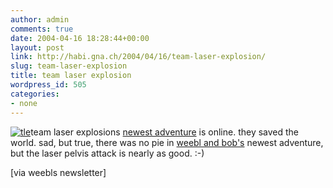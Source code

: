 ```yaml
---
author: admin
comments: true
date: 2004-04-16 18:28:44+00:00
layout: post
link: http://habi.gna.ch/2004/04/16/team-laser-explosion/
slug: team-laser-explosion
title: team laser explosion
wordpress_id: 505
categories:
- none
---
```


[![tle](http://habi.gna.ch/blog/images/tle-tm.jpg)](http://habi.gna.ch/blog/images/tle.jpg)team laser explosions [newest adventure](http://www.weebl.jolt.co.uk/Team%20Laser%20Explosion.htm) is online. they saved the world. sad, but true, there was no pie in [weebl and bob's](http://www.weebl.jolt.co.uk/) newest adventure, but the laser pelvis attack is nearly as good. :-)  


[via weebls newsletter]
